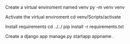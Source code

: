Create a virtual enviroment named venv
py -m venv venv

Activate the virtual enviroment
cd venv/Scripts/activate

Install requirements
cd ../../
pip install -r requirements.txt

Create a django app
manage.py startapp appname .
